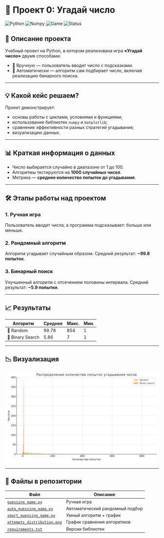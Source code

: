 
# 🎯 Проект 0: Угадай число

![Python](https://img.shields.io/badge/Python-3.10-blue)
![Numpy](https://img.shields.io/badge/Library-numpy-informational)
![Game](https://img.shields.io/badge/Game-Guessing-green)
![Status](https://img.shields.io/badge/Status-Completed-success)

## 📌 Описание проекта
Учебный проект на Python, в котором реализована игра **«Угадай число»** двумя способами:
- 👤 Вручную — пользователь вводит число с подсказками.
- 🤖 Автоматически — алгоритм сам подбирает число, включая реализацию бинарного поиска.

---

## 💡 Какой кейс решаем?
Проект демонстрирует:
- основы работы с циклами, условиями и функциями;
- использование библиотек `numpy` и `matplotlib`;
- сравнение эффективности разных стратегий угадывания;
- визуализацию данных.

---

## 📊 Краткая информация о данных
- Число выбирается случайно в диапазоне от 1 до 100.
- Алгоритмы тестируются на **1000 случайных чисел**.
- Метрика — **среднее количество попыток до угадывания**.

---

## 🛠️ Этапы работы над проектом

### 1. Ручная игра
Пользователь вводит числа, а программа подсказывает: больше или меньше.

### 2. Рандомный алгоритм
Алгоритм угадывает случайным образом. Средний результат: **~99.8 попыток**.

### 3. Бинарный поиск
Улучшенный алгоритм с отсечением половины интервала. Средний результат: **~5.9 попытки**.

---

## 📈 Результаты

| Алгоритм         | Среднее | Макс. | Мин. |
|------------------|---------|-------|------|
| 🎲 Random         | 99.78   | 854   | 1    |
| 🧠 Binary Search | 5.86    | 7     | 1    |

---

## 📉 Визуализация

![График распределения попыток](attempts_distribution.png)

---

## 📎 Файлы в репозитории

| Файл | Описание |
|------|----------|
| [`guessing_game.py`](https://github.com/agabaevroman/data_science/blob/main/project_0/guessing_game.py) | Ручная игра |
| [`auto_guessing_game.py`](https://github.com/agabaevroman/data_science/blob/main/project_0/auto_guessing_game.py) | Автоматический рандомный подбор |
| [`smart_guessing_game.py`](https://github.com/agabaevroman/data_science/blob/main/project_0/smart_guessing_game.py) | Умный алгоритм + график |
| [`attempts_distribution.png`](https://github.com/agabaevroman/data_science/blob/main/project_0/attempts_distribution.png) | График сравнения алгоритмов |
| [`requirements.txt`](https://github.com/agabaevroman/data_science/blob/main/project_0/requirements.txt) | Версии библиотек |
